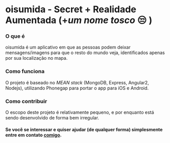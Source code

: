 # oisumida - Secret + Realidade Aumentada (+_um nome tosco_ :unamused: )
    
### O que é

oisumida é um aplicativo em que as pessoas podem deixar mensagens/imagens para que o resto do mundo veja, identificados apenas por sua localização no mapa.

### Como funciona

O projeto é baseado no _MEAN stack_ (MongoDB, Express, Angular2, Nodejs), utilizando Phonegap para portar o app para iOS e Android.

### Como contribuir

O escopo deste projeto é relativamente pequeno, e por enquanto está sendo desenvolvido de forma bem irregular.
#### Se você se interessar e quiser ajudar (de qualquer forma) simplesmente entre em contato [comigo](mailto:as-ariel@outlook.com?Subject=Quero%20ajudar%20no%20oisumida).